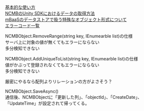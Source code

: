 [基本的な使い方](https://mbaas.nifcloud.com/doc/current/datastore/basic_usage_unity.html)  
[NCMBのUnity SDKにおけるデータの取得方法](https://blog.mbaas.nifcloud.com/entry/2021/09/17/185329#%E9%85%8D%E5%88%97%E5%9E%8B)  
[mBaaSのデータストアで扱う特殊なオブジェクト形式について](https://blog.mbaas.nifcloud.com/entry/2020/01/24/174832)  
[エラーコード一覧](https://mbaas.nifcloud.com/doc/current/rest/common/error.html)  

NCMBObject.RemoveRange(string key, IEnumearble list)の仕様  
サーバ上に対象の値が無くてもエラーにならない  
多分検知できない  

NCMBObject.AddUniqueToList(string key, IEnumearble list)の仕様  
値がかぶって登録されなくてもエラーにならない  
多分検知できない  

厳密にやるなら配列よりリレーションの方がよさそう？  

NCMBObject.SaveAsync()  
通信後、NCMBObjectに「更新した列」、「objectId」、「CreateDate」、「UpdateTime」が設定されて帰ってくる。

